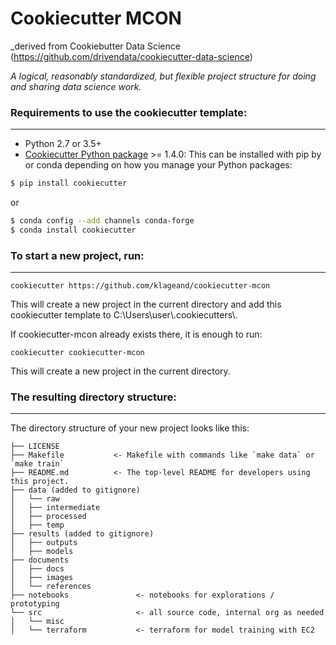# Cookiecutter MCON 
_derived from Cookiebutter Data Science (https://github.com/drivendata/cookiecutter-data-science)

_A logical, reasonably standardized, but flexible project structure for doing and sharing data science work._

### Requirements to use the cookiecutter template:
-----------
 - Python 2.7 or 3.5+
 - [Cookiecutter Python package](http://cookiecutter.readthedocs.org/en/latest/installation.html) >= 1.4.0: This can be installed with pip by or conda depending on how you manage your Python packages:

``` bash
$ pip install cookiecutter
```

or

``` bash
$ conda config --add channels conda-forge
$ conda install cookiecutter
```


### To start a new project, run:
------------

    cookiecutter https://github.com/klageand/cookiecutter-mcon

This will create a new project in the current directory and add this cookiecutter template to C:\\Users\\user\\.cookiecutters\\.

If cookiecutter-mcon already exists there, it is enough to run:
    
    cookiecutter cookiecutter-mcon

This will create a new project in the current directory.

### The resulting directory structure:
------------


The directory structure of your new project looks like this: 

```
├── LICENSE
├── Makefile           <- Makefile with commands like `make data` or `make train`
├── README.md          <- The top-level README for developers using this project.
├── data (added to gitignore)
│   └── raw
│   ├── intermediate
│   ├── processed
│   ├── temp
├── results (added to gitignore)
│   ├── outputs
│   ├── models
├── documents
│   ├── docs
│   ├── images
│   └── references
├── notebooks               <- notebooks for explorations / prototyping
└── src                     <- all source code, internal org as needed
│   └── misc
│   └── terraform           <- terraform for model training with EC2
```
